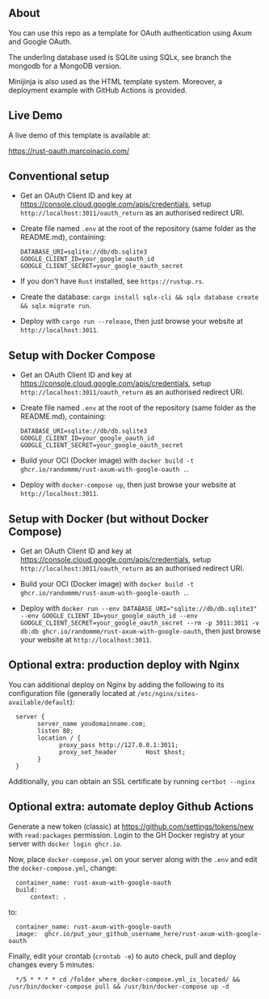 ## About

You can use this repo as a template for OAuth authentication using Axum and Google OAuth.

The underling database used is SQLite using SQLx, see branch the mongodb for a MongoDB version.

Minijinja is also used as the HTML template system. Moreover, a deployment example with GitHub Actions is provided.

## Live Demo

A live demo of this template is available at:

https://rust-oauth.marcoinacio.com/

## Conventional setup

* Get an OAuth Client ID and key at https://console.cloud.google.com/apis/credentials, setup `http://localhost:3011/oauth_return` as an authorised redirect URI.

* Create file named `.env` at the root of the repository (same folder as the README.md), containing:

      DATABASE_URI=sqlite://db/db.sqlite3
      GOOGLE_CLIENT_ID=your_google_oauth_id
      GOOGLE_CLIENT_SECRET=your_google_oauth_secret

* If you don't have `Rust` installed, see `https://rustup.rs`.

* Create the database: `cargo install sqlx-cli && sqlx database create && sqlx migrate run`.

* Deploy with `cargo run --release`, then just browse your website at `http://localhost:3011`.

## Setup with Docker Compose

* Get an OAuth Client ID and key at https://console.cloud.google.com/apis/credentials, setup `http://localhost:3011/oauth_return` as an authorised redirect URI.

* Create file named `.env` at the root of the repository (same folder as the README.md), containing:

      DATABASE_URI=sqlite://db/db.sqlite3
      GOOGLE_CLIENT_ID=your_google_oauth_id
      GOOGLE_CLIENT_SECRET=your_google_oauth_secret

* Build your OCI (Docker image) with `docker build -t ghcr.io/randommm/rust-axum-with-google-oauth .`.

* Deploy with `docker-compose up`, then just browse your website at `http://localhost:3011`.

## Setup with Docker (but without Docker Compose)

* Get an OAuth Client ID and key at https://console.cloud.google.com/apis/credentials, setup `http://localhost:3011/oauth_return` as an authorised redirect URI.

* Build your OCI (Docker image) with `docker build -t ghcr.io/randommm/rust-axum-with-google-oauth .`.

* Deploy with `docker run --env DATABASE_URI="sqlite://db/db.sqlite3" --env GOOGLE_CLIENT_ID=your_google_oauth_id --env GOOGLE_CLIENT_SECRET=your_google_oauth_secret --rm -p 3011:3011 -v db:db ghcr.io/randommm/rust-axum-with-google-oauth`, then just browse your website at `http://localhost:3011`.

## Optional extra: production deploy with Nginx

You can additional deploy on Nginx by adding the following to its configuration file (generally located at `/etc/nginx/sites-available/default`):

      server {
            server_name youdomainname.com;
            listen 80;
            location / {
                  proxy_pass http://127.0.0.1:3011;
                  proxy_set_header        Host $host;
            }
      }

Additionally, you can obtain an SSL certificate by running `certbot --nginx`

## Optional extra: automate deploy Github Actions

Generate a new token (classic) at https://github.com/settings/tokens/new with `read:packages` permission. Login to the GH Docker registry at your server with `docker login ghcr.io`.

Now, place `docker-compose.yml` on your server along with the `.env` and edit the `docker-compose.yml`, change:

      container_name: rust-axum-with-google-oauth
      build:
          context: .

to:

      container_name: rust-axum-with-google-oauth
      image:  ghcr.io/put_your_github_username_here/rust-axum-with-google-oauth

Finally, edit your crontab (`crontab -e`) to auto check, pull and deploy changes every 5 minutes:

      */5 * * * * cd /folder_where_docker-compose.yml_is_located/ && /usr/bin/docker-compose pull && /usr/bin/docker-compose up -d
